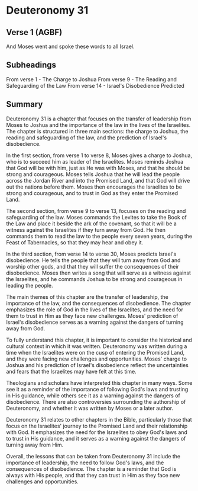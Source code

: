# Deuteronomy 31

## Verse 1 (AGBF)

And Moses went and spoke these words to all Israel.

## Subheadings

From verse 1 - The Charge to Joshua
From verse 9 - The Reading and Safeguarding of the Law
From verse 14 - Israel's Disobedience Predicted

## Summary

Deuteronomy 31 is a chapter that focuses on the transfer of leadership from Moses to Joshua and the importance of the law in the lives of the Israelites. The chapter is structured in three main sections: the charge to Joshua, the reading and safeguarding of the law, and the prediction of Israel's disobedience.

In the first section, from verse 1 to verse 8, Moses gives a charge to Joshua, who is to succeed him as leader of the Israelites. Moses reminds Joshua that God will be with him, just as He was with Moses, and that he should be strong and courageous. Moses tells Joshua that he will lead the people across the Jordan River and into the Promised Land, and that God will drive out the nations before them. Moses then encourages the Israelites to be strong and courageous, and to trust in God as they enter the Promised Land.

The second section, from verse 9 to verse 13, focuses on the reading and safeguarding of the law. Moses commands the Levites to take the Book of the Law and place it beside the ark of the covenant, so that it will be a witness against the Israelites if they turn away from God. He then commands them to read the law to the people every seven years, during the Feast of Tabernacles, so that they may hear and obey it.

In the third section, from verse 14 to verse 30, Moses predicts Israel's disobedience. He tells the people that they will turn away from God and worship other gods, and that they will suffer the consequences of their disobedience. Moses then writes a song that will serve as a witness against the Israelites, and he commands Joshua to be strong and courageous in leading the people.

The main themes of this chapter are the transfer of leadership, the importance of the law, and the consequences of disobedience. The chapter emphasizes the role of God in the lives of the Israelites, and the need for them to trust in Him as they face new challenges. Moses' prediction of Israel's disobedience serves as a warning against the dangers of turning away from God.

To fully understand this chapter, it is important to consider the historical and cultural context in which it was written. Deuteronomy was written during a time when the Israelites were on the cusp of entering the Promised Land, and they were facing new challenges and opportunities. Moses' charge to Joshua and his prediction of Israel's disobedience reflect the uncertainties and fears that the Israelites may have felt at this time.

Theologians and scholars have interpreted this chapter in many ways. Some see it as a reminder of the importance of following God's laws and trusting in His guidance, while others see it as a warning against the dangers of disobedience. There are also controversies surrounding the authorship of Deuteronomy, and whether it was written by Moses or a later author.

Deuteronomy 31 relates to other chapters in the Bible, particularly those that focus on the Israelites' journey to the Promised Land and their relationship with God. It emphasizes the need for the Israelites to obey God's laws and to trust in His guidance, and it serves as a warning against the dangers of turning away from Him.

Overall, the lessons that can be taken from Deuteronomy 31 include the importance of leadership, the need to follow God's laws, and the consequences of disobedience. The chapter is a reminder that God is always with His people, and that they can trust in Him as they face new challenges and opportunities.